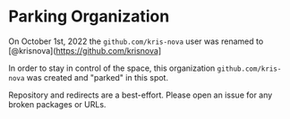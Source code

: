 # Parking Organization 

On October 1st, 2022 the `github.com/kris-nova` user was renamed to [@krisnova](https://github.com/krisnova]

In order to stay in control of the space, this organization `github.com/kris-nova` was created and "parked" in this spot.

Repository and redirects are a best-effort. Please open an issue for any broken packages or URLs.
